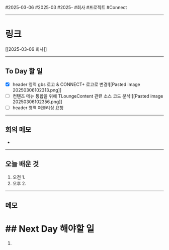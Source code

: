 #2025-03-06 #2025-03 #2025- 
#회사 #프로젝트 #Connect 


------
# 링크 
[[2025-03-06 회사]]

---
## To Day 할 일
- [x] header 영역 gbs 로고 & CONNECT+ 로고로 변경![[Pasted image 20250306102313.png]]
- [ ] 컨텐츠 메뉴 통합을 위해 TLoungeContent 관련 소스 코드 분석![[Pasted image 20250306102356.png]]
- [ ] header 영역 퍼블리싱 요청 
---
## 회의 메모
- 
---
## 오늘 배운 것
1. 오전
    1. 
2. 오후
    2. 
---
## 메모


# ## Next Day 해야할 일
1. 

